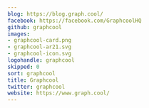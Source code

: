 ```yaml
---
blog: https://blog.graph.cool/
facebook: https://facebook.com/GraphcoolHQ
github: graphcool
images:
- graphcool-card.png
- graphcool-ar21.svg
- graphcool-icon.svg
logohandle: graphcool
skipped: 0
sort: graphcool
title: Graphcool
twitter: graphcool
website: https://www.graph.cool/
---
```

